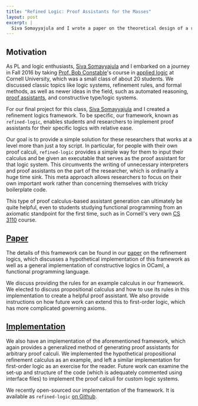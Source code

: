 ```yaml
---
title: "Refined Logic: Proof Assistants for the Masses"
layout: post
excerpt: |
  Siva Somayyajula and I wrote a paper on the theoretical design of a refinement logics proof assistant for our final project in Prof. Bob Constable's undergraduate applied logic class (CS 4860) at Cornell University. We also implemented such an assistant by following our design. We hope that our assistant makes it easier for students and researchers alike to work with proof assistants based on custom proof calculi by generating executables.
---
```


## Motivation

As PL and logic enthusiasts, [Siva Somayyajula][siva] and I embarked on a journey
in Fall 2016 by taking [Prof. Bob Constable][constable]'s course in [applied logic][]
at Cornell University, which was a small class of about 20 students. We discussed
classic topics like logic systems, refinement rules, and formal methods, as well
as newer ideas in the field, such as automated reasoning, [proof assistants][nuprl],
and constructive type/logic systems.

For our final project for this class, [Siva Somayyajula][siva] and I created a
refinement logics framework. To be specific, our framework, known as `refined-logic`,
enables students and researchers to implement proof assistants for their specific
logics with relative ease.

Our goal is to provide a simple solution for these researchers that works at a
level more than just a toy script. In particular, for people with their own proof
calculi, `refined-logic` provides a simple way for them to input their calculus
and be given an executable that serves as the proof assistant for that logic system.
This circumvents the writing of unnecessary interpreters and proof assistants on
the part of the researcher, which is ordinarily a huge time sink. This meta approach
allows researchers to focus on their own important work rather than concerning
themselves with tricky boilerplate code.

This type of proof calculus-based assistant generation can ultimately be quite
helpful, even to students studying functional programming from an axiomatic
standpoint for the first time, such as in Cornell's very own [CS 3110][] course.

## [Paper][]

The details of this framework can be found in our [paper][] on the refinement
logics, which discusses a hypothetical implementation of this framework as well
as a general implementation of constructive logics in OCaml, a functional
programming language.

We discuss providing the rules for an example calculus in our framework. We elected
to discuss propositional calculus and how to use its rules in this implementation
to create a helpful proof assistant. We also provide instructions on how future
work can extend this to first-order logic, which has more complicated governing
axioms.

## [Implementation][refined-logic]

We also have an implementation of the aforementioned framework, which again
provides a generalized method of generating proof assistants for arbitrary proof
calculi. We implemented the hypothetical propositional refinement calculus as an
example, and left a similar implementation for first-order logic as an exercise
for the reader. Future work can examine the set-up and structure of the code
(which is adequately commented using interface files) to implement the proof
calculi for custom logic systems.

We recently open-sourced our implementation of the framework. It is available as
`refined-logic` [on Github][refined-logic].

[constable]:     http://www.cs.cornell.edu/home/rc
[applied logic]: http://www.cs.cornell.edu/courses/cs4860/2016fa
[nuprl]:         http://www.nuprl.org
[siva]:          http://ssomayyajula.github.io
[refined-logic]: https://github.com/ssomayyajula/refined-logic
[cs 3110]:       http://www.cs.cornell.edu/courses/cs3110/2016sp
[paper]:         {{site.base}}/media/refined-logic.pdf